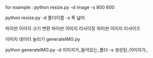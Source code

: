 for example :
python resize.py -d image -s 800 600

python resize.py -d 폴더이름 -s 폭 넓이

파이썬 이미지 크기 변환 
파이썬 이미지 리사이징
파이썬 이미지 리사이즈 

이미지 데이터 늘리기 generateIMG.py

python generateIMG.py -d 이미지가_들어있는_폴더 -s 생성된_이미지가_
